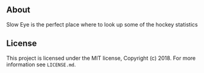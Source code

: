 ## About

Slow Eye is the perfect place where to look up some of the hockey statistics


## License

This project is licensed under the MIT license, Copyright (c) 2018.
For more information see `LICENSE.md`.
